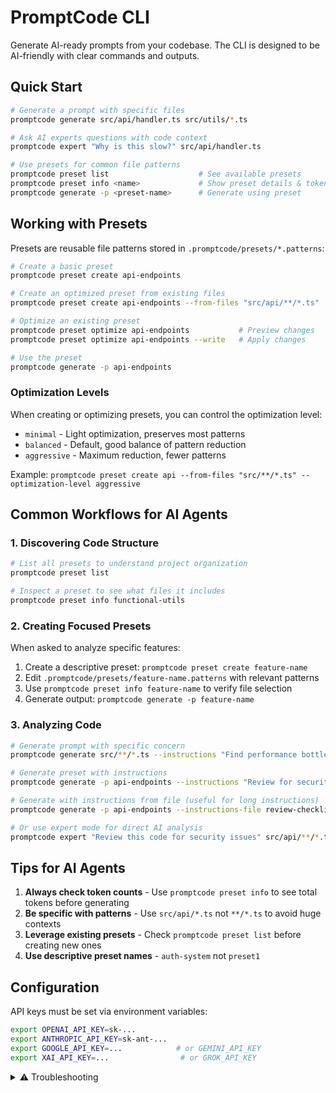 # PromptCode CLI

Generate AI-ready prompts from your codebase. The CLI is designed to be AI-friendly with clear commands and outputs.

## Quick Start

```bash
# Generate a prompt with specific files
promptcode generate src/api/handler.ts src/utils/*.ts

# Ask AI experts questions with code context
promptcode expert "Why is this slow?" src/api/handler.ts

# Use presets for common file patterns
promptcode preset list                    # See available presets
promptcode preset info <name>             # Show preset details & token count
promptcode generate -p <preset-name>      # Generate using preset
```

## Working with Presets

Presets are reusable file patterns stored in `.promptcode/presets/*.patterns`:

```bash
# Create a basic preset
promptcode preset create api-endpoints

# Create an optimized preset from existing files
promptcode preset create api-endpoints --from-files "src/api/**/*.ts"

# Optimize an existing preset
promptcode preset optimize api-endpoints           # Preview changes
promptcode preset optimize api-endpoints --write   # Apply changes

# Use the preset
promptcode generate -p api-endpoints
```

### Optimization Levels
When creating or optimizing presets, you can control the optimization level:
- `minimal` - Light optimization, preserves most patterns
- `balanced` - Default, good balance of pattern reduction
- `aggressive` - Maximum reduction, fewer patterns

Example: `promptcode preset create api --from-files "src/**/*.ts" --optimization-level aggressive`

## Common Workflows for AI Agents

### 1. Discovering Code Structure
```bash
# List all presets to understand project organization
promptcode preset list

# Inspect a preset to see what files it includes
promptcode preset info functional-utils
```

### 2. Creating Focused Presets
When asked to analyze specific features:
1. Create a descriptive preset: `promptcode preset create feature-name`
2. Edit `.promptcode/presets/feature-name.patterns` with relevant patterns
3. Use `promptcode preset info feature-name` to verify file selection
4. Generate output: `promptcode generate -p feature-name`

### 3. Analyzing Code
```bash
# Generate prompt with specific concern
promptcode generate src/**/*.ts --instructions "Find performance bottlenecks"

# Generate preset with instructions
promptcode generate -p api-endpoints --instructions "Review for security issues"

# Generate with instructions from file (useful for long instructions)
promptcode generate -p api-endpoints --instructions-file review-checklist.md

# Or use expert mode for direct AI analysis
promptcode expert "Review this code for security issues" src/api/**/*.ts
```

## Tips for AI Agents

1. **Always check token counts** - Use `promptcode preset info` to see total tokens before generating
2. **Be specific with patterns** - Use `src/api/*.ts` not `**/*.ts` to avoid huge contexts
3. **Leverage existing presets** - Check `promptcode preset list` before creating new ones
4. **Use descriptive preset names** - `auth-system` not `preset1`

## Configuration

API keys must be set via environment variables:
```bash
export OPENAI_API_KEY=sk-...
export ANTHROPIC_API_KEY=sk-ant-...
export GOOGLE_API_KEY=...            # or GEMINI_API_KEY
export XAI_API_KEY=...                # or GROK_API_KEY
```

<details>
<summary>⚠️ Troubleshooting</summary>

• **Command not found** – The CLI auto-installs to `~/.local/bin`. Ensure it's in PATH  
• **Missing API key** – Set via environment variable as shown above  
• **Context too large** – Use more specific file patterns or create focused presets
• **Preset not found** – Check `.promptcode/presets/` directory exists
</details>